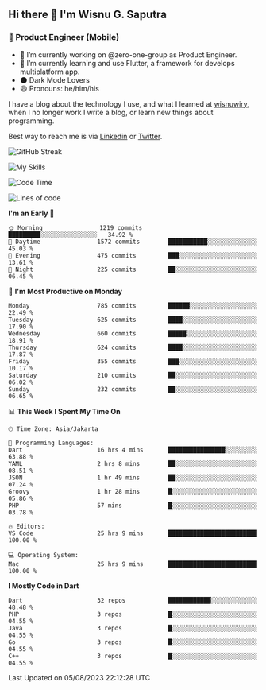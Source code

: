 ## Hi there 👋 I'm Wisnu G. Saputra

### :mobile_phone_off: Product Engineer (Mobile)

- 🔭 I’m currently working on @zero-one-group as Product Engineer.
- 🌱 I’m currently learning and use Flutter, a framework for develops multiplatform app.
- 🌑 Dark Mode Lovers
- 😄 Pronouns: he/him/his

I have a blog about the technology I use, and what I learned at [wisnuwiry](https://wisnuwiry.space/), when I no longer work I write a blog, or learn new things about programming.

Best way to reach me is via [Linkedin](https://www.linkedin.com/in/wisnu-saputra/) or [Twitter](https://twitter.com/wisnuwiry).

![GitHub Streak](https://streak-stats.demolab.com?user=wisnuwiry&theme=dark&hide_border=true)

![My Skills](https://skillicons.dev/icons?i=dart,flutter,kotlin,swift,go,js,css,neovim,git,linux&perline=5)

<!--START_SECTION:waka-->
![Code Time](http://img.shields.io/badge/Code%20Time-641%20hrs%2057%20mins-blue)

![Lines of code](https://img.shields.io/badge/From%20Hello%20World%20I%27ve%20Written-4.6%20million%20lines%20of%20code-blue)

**I'm an Early 🐤** 

```text
🌞 Morning                1219 commits        █████████░░░░░░░░░░░░░░░░   34.92 % 
🌆 Daytime                1572 commits        ███████████░░░░░░░░░░░░░░   45.03 % 
🌃 Evening                475 commits         ███░░░░░░░░░░░░░░░░░░░░░░   13.61 % 
🌙 Night                  225 commits         ██░░░░░░░░░░░░░░░░░░░░░░░   06.45 % 
```
📅 **I'm Most Productive on Monday** 

```text
Monday                   785 commits         ██████░░░░░░░░░░░░░░░░░░░   22.49 % 
Tuesday                  625 commits         ████░░░░░░░░░░░░░░░░░░░░░   17.90 % 
Wednesday                660 commits         █████░░░░░░░░░░░░░░░░░░░░   18.91 % 
Thursday                 624 commits         ████░░░░░░░░░░░░░░░░░░░░░   17.87 % 
Friday                   355 commits         ███░░░░░░░░░░░░░░░░░░░░░░   10.17 % 
Saturday                 210 commits         ██░░░░░░░░░░░░░░░░░░░░░░░   06.02 % 
Sunday                   232 commits         ██░░░░░░░░░░░░░░░░░░░░░░░   06.65 % 
```


📊 **This Week I Spent My Time On** 

```text
🕑︎ Time Zone: Asia/Jakarta

💬 Programming Languages: 
Dart                     16 hrs 4 mins       ████████████████░░░░░░░░░   63.88 % 
YAML                     2 hrs 8 mins        ██░░░░░░░░░░░░░░░░░░░░░░░   08.51 % 
JSON                     1 hr 49 mins        ██░░░░░░░░░░░░░░░░░░░░░░░   07.24 % 
Groovy                   1 hr 28 mins        █░░░░░░░░░░░░░░░░░░░░░░░░   05.86 % 
PHP                      57 mins             █░░░░░░░░░░░░░░░░░░░░░░░░   03.78 % 

🔥 Editors: 
VS Code                  25 hrs 9 mins       █████████████████████████   100.00 % 

💻 Operating System: 
Mac                      25 hrs 9 mins       █████████████████████████   100.00 % 
```

**I Mostly Code in Dart** 

```text
Dart                     32 repos            ████████████░░░░░░░░░░░░░   48.48 % 
PHP                      3 repos             █░░░░░░░░░░░░░░░░░░░░░░░░   04.55 % 
Java                     3 repos             █░░░░░░░░░░░░░░░░░░░░░░░░   04.55 % 
Go                       3 repos             █░░░░░░░░░░░░░░░░░░░░░░░░   04.55 % 
C++                      3 repos             █░░░░░░░░░░░░░░░░░░░░░░░░   04.55 % 
```




 Last Updated on 05/08/2023 22:12:28 UTC
<!--END_SECTION:waka-->
